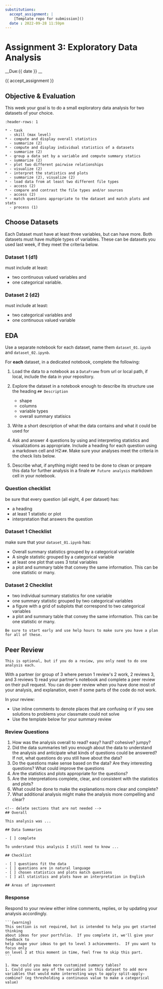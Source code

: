```yaml
---
substitutions:
  accept_assignment: |
    [Template repo for submission]()
  date : 2022-09-28 11:59pm
---
```


# Assignment 3: Exploratory Data Analysis

__Due:{{ date }} __

{{ accept_assignment }}

## Objective & Evaluation

This week your goal is to do a small exploratory data analysis for two datasets of your choice.

```{list-table} plot basic views of data and generate descriptive statistics and basic plots
:header-rows: 1

* - task
  - skill (max level)
* - compute and display overall statistics
  - summarize (2)
* - compute and display individual statistics of a datasets
  - summarize (2)
* - group a data set by a variable and compute summary statics
  - summarize (2)
* - plot two different pairwise relationships
  - visualize (2)
* - interpret the statistics and plots
  - summarize (2), visualize (2)
* - load data from at least two different file types
  - access (2)
* - compare and contrast the file types and/or sources
  - access (2)
* - match questions appropriate to the dataset and match plots and stats
  - process (1)
```

## Choose Datasets

Each Dataset must have at least three variables, but can have more. Both datasets
must have multiple types of variables. These can be datasets you used last week,
if they meet the criteria below.

### Dataset 1 (d1)

must include at least:
- two continuous valued variables and
- one categorical variable.


### Dataset 2 (d2)

must include at least:
- two categorical variables and
- one continuous valued variable


## EDA

Use a separate notebook for each dataset, name them `dataset_01.ipynb` and `dataset_02.ipynb`.

For **each** dataset, in a dedicated notebook, complete the following:

1. Load the data to a notebook as a `DataFrame` from url or local path, if local, include the data in your repository.
1. Explore the dataset in a notebook enough to describe its structure use the heading `## Description`

    - shape
    - columns
    - variable types
    - overall summary statisics
1. Write a short description of what the data contains and what it could be used for
1. Ask and answer 4 questions by using and interpreting statistics and visualizations as appropriate. Include a heading for each question using a markdown cell and H2:`##`. Make sure your analyses meet the criteria in the check lists below.
1. Describe what, if anything might need to be done to clean or prepare this data for further analysis in a finale `## Future analysis` markdown cell in your notebook.


### Question checklist

be sure that every question (all eight, 4 per dataset) has:
- a heading
- at least 1 statistic or plot
- interpretation that answers the question



### Dataset 1 Checklist
make sure that your `dataset_01.ipynb` has:


- Overall summary statistics grouped by a categorical variable
-  A single statistic grouped by a categorical variable
- at least one plot that uses 3 total variables
-  a plot and summary table that convey the same information. This can be one statistic or many.


### Dataset 2 Checklist

- two individual summary statistics for one variable
- one summary statistic grouped by two categorical variables
- a figure with a grid of subplots that correspond to two categorical variables
- a plot and summary table that convey the same information. This can be one statistic or many.



```{tip}
Be sure to start early and use help hours to make sure you have a plan for all of these.
```

## Peer Review

```{note}
This is optional, but if you do a review, you only need to do one analysis each.
```


With a partner (or group of 3 where person 1 review's 2 work, 2 reviews 3, and 3 reviews 1) read
your partner's notebook and complete a peer review on their pull request.  You can do peer review
when you have done most of your analysis, and explanation, even if some parts of the code do not
work.

In your review:
- Use inline comments to denote places that are confusing or if you see solutions to problems your classmate could not solve
- Use the template below for your summary review

### Review Questions


1. How was the analysis overall to read? easy? hard? cohesive? jumpy?
1. Did the data summaries tell you enough about the data to understand the analysis and anticipate what kinds of questions could be answered? If not, what questions do you still have about the data?
1. Do the questions make sense based on the data? Are they interesting questions? What could improve the questions
1. Are the statistics and plots appropriate for the questions?
1. Are the interpretations complete, clear, and consistent with the statistics and plots?
1. What could be done to make the explanations more clear and complete?
1. What additional analysis might make the analysis more compelling and clear?


```
<!-- delete sections that are not needed -->
## Overall  

This analysis was ...

## Data Summaries

- [ ] complete

To understand this analysis I still need to know ...

## Checklist

- [ ] questions fit the data
- [ ] questions are in natural language
- [ ] chosen statistics and plots match questions
- [ ] all statistics and plots have an interpretation in English

## Areas of improvement

```


### Response

Respond to your review either inline comments, replies, or by updating your analysis accordingly.



````{margin}
```{warning}
This section is not required, but is intended to help you get started thinking
about ideas for your portfolio.  If you complete it, we'll give your feedback to
help shape your ideas to get to level 3 achievements.  If you want to focus only
on level 2 at this moment in time, feel free to skip this part.
```
````

```{admonition} Think Ahead
1. How could you make more customized summary tables?
1. Could you use any of the variables in this dataset to add more variables that would make interesting ways to apply split-apply-combine? (eg thresholding a continuous value to make a categorical value)
```
